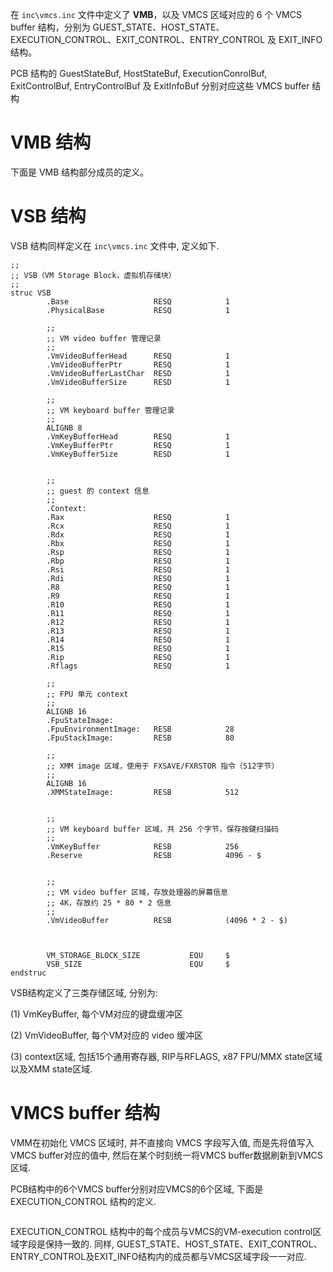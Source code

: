 
在 `inc\vmcs.inc` 文件中定义了 **VMB**，以及 VMCS 区域对应的 6 个 VMCS buffer 结构，分别为 GUEST_STATE、HOST_STATE、EXECUTION_CONTROL、EXIT_CONTROL、ENTRY_CONTROL 及 EXIT_INFO 结构。

PCB 结构的 GuestStateBuf, HostStateBuf, ExecutionConrolBuf, ExitControlBuf, EntryControlBuf 及 ExitInfoBuf 分别对应这些 VMCS buffer 结构



# VMB 结构

下面是 VMB 结构部分成员的定义。



# VSB 结构

VSB 结构同样定义在 `inc\vmcs.inc` 文件中, 定义如下.

```
;;
;; VSB（VM Storage Block，虚拟机存储块）
;;
struc VSB
        .Base                   RESQ            1
        .PhysicalBase           RESQ            1

        ;;
        ;; VM video buffer 管理记录
        ;;
        .VmVideoBufferHead      RESQ            1
        .VmVideoBufferPtr       RESQ            1
        .VmVideoBufferLastChar  RESD            1
        .VmVideoBufferSize      RESD            1
        
        ;;
        ;; VM keyboard buffer 管理记录
        ;;        
        ALIGNB 8
        .VmKeyBufferHead        RESQ            1
        .VmKeyBufferPtr         RESQ            1
        .VmKeyBufferSize        RESD            1
        

        ;;
        ;; guest 的 context 信息
        ;;
        .Context:
        .Rax                    RESQ            1
        .Rcx                    RESQ            1
        .Rdx                    RESQ            1
        .Rbx                    RESQ            1
        .Rsp                    RESQ            1
        .Rbp                    RESQ            1
        .Rsi                    RESQ            1
        .Rdi                    RESQ            1
        .R8                     RESQ            1
        .R9                     RESQ            1
        .R10                    RESQ            1
        .R11                    RESQ            1
        .R12                    RESQ            1
        .R13                    RESQ            1
        .R14                    RESQ            1
        .R15                    RESQ            1        
        .Rip                    RESQ            1
        .Rflags                 RESQ            1 

        ;;
        ;; FPU 单元 context
        ;;
        ALIGNB 16
        .FpuStateImage:
        .FpuEnvironmentImage:   RESB            28
        .FpuStackImage:         RESB            80

        ;;
        ;; XMM image 区域，使用于 FXSAVE/FXRSTOR 指令（512字节）
        ;;
        ALIGNB 16
        .XMMStateImage:         RESB            512


        ;;
        ;; VM keyboard buffer 区域，共 256 个字节，保存按键扫描码
        ;;
        .VmKeyBuffer            RESB            256
        .Reserve                RESB            4096 - $


        ;;
        ;; VM video buffer 区域，存放处理器的屏幕信息
        ;; 4K，存放约 25 * 80 * 2 信息
        ;;
        .VmVideoBuffer          RESB            (4096 * 2 - $)

        

        VM_STORAGE_BLOCK_SIZE           EQU     $
        VSB_SIZE                        EQU     $        
endstruc
```

VSB结构定义了三类存储区域, 分别为:

(1) VmKeyBuffer, 每个VM对应的键盘缓冲区

(2) VmVideoBuffer, 每个VM对应的 video 缓冲区

(3) context区域, 包括15个通用寄存器, RIP与RFLAGS, x87 FPU/MMX state区域以及XMM state区域.



# VMCS buffer 结构

VMM在初始化 VMCS 区域时, 并不直接向 VMCS 字段写入值, 而是先将值写入 VMCS buffer对应的值中, 然后在某个时刻统一将VMCS buffer数据刷新到VMCS区域.

PCB结构中的6个VMCS buffer分别对应VMCS的6个区域, 下面是 EXECUTION_CONTROL 结构的定义.

```

```

EXECUTION_CONTROL 结构中的每个成员与VMCS的VM-execution control区域字段是保持一致的. 同样, GUEST_STATE、HOST_STATE、EXIT_CONTROL、ENTRY_CONTROL及EXIT_INFO结构内的成员都与VMCS区域字段一一对应.